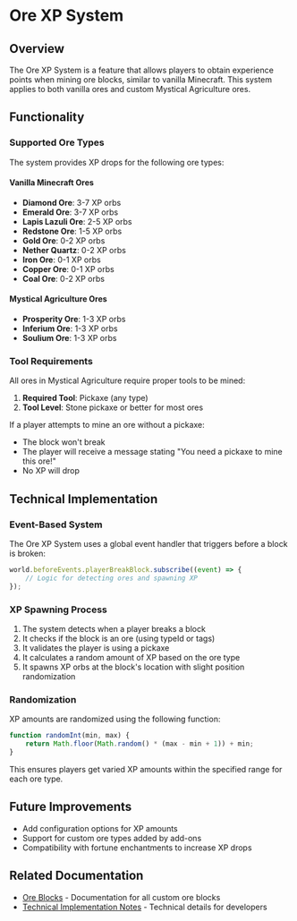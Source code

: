 # Ore XP System

## Overview
The Ore XP System is a feature that allows players to obtain experience points when mining ore blocks, similar to vanilla Minecraft. This system applies to both vanilla ores and custom Mystical Agriculture ores.

## Functionality

### Supported Ore Types
The system provides XP drops for the following ore types:

#### Vanilla Minecraft Ores
- **Diamond Ore**: 3-7 XP orbs
- **Emerald Ore**: 3-7 XP orbs
- **Lapis Lazuli Ore**: 2-5 XP orbs
- **Redstone Ore**: 1-5 XP orbs
- **Gold Ore**: 0-2 XP orbs
- **Nether Quartz**: 0-2 XP orbs
- **Iron Ore**: 0-1 XP orbs
- **Copper Ore**: 0-1 XP orbs
- **Coal Ore**: 0-2 XP orbs

#### Mystical Agriculture Ores
- **Prosperity Ore**: 1-3 XP orbs
- **Inferium Ore**: 1-3 XP orbs
- **Soulium Ore**: 1-3 XP orbs

### Tool Requirements
All ores in Mystical Agriculture require proper tools to be mined:

1. **Required Tool**: Pickaxe (any type)
2. **Tool Level**: Stone pickaxe or better for most ores

If a player attempts to mine an ore without a pickaxe:
- The block won't break
- The player will receive a message stating "You need a pickaxe to mine this ore!"
- No XP will drop

## Technical Implementation

### Event-Based System
The Ore XP System uses a global event handler that triggers before a block is broken:

```javascript
world.beforeEvents.playerBreakBlock.subscribe((event) => {
    // Logic for detecting ores and spawning XP
});
```

### XP Spawning Process
1. The system detects when a player breaks a block
2. It checks if the block is an ore (using typeId or tags)
3. It validates the player is using a pickaxe
4. It calculates a random amount of XP based on the ore type
5. It spawns XP orbs at the block's location with slight position randomization

### Randomization
XP amounts are randomized using the following function:

```javascript
function randomInt(min, max) {
    return Math.floor(Math.random() * (max - min + 1)) + min;
}
```

This ensures players get varied XP amounts within the specified range for each ore type.

## Future Improvements
- Add configuration options for XP amounts
- Support for custom ore types added by add-ons
- Compatibility with fortune enchantments to increase XP drops

## Related Documentation
- [Ore Blocks](../blocks/ore_blocks.md) - Documentation for all custom ore blocks
- [Technical Implementation Notes](../technical/ore_handling.md) - Technical details for developers
